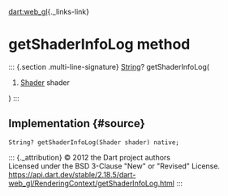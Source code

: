 [dart:web\_gl](../../dart-web_gl/dart-web_gl-library){._links-link}

getShaderInfoLog method
=======================

::: {.section .multi-line-signature}
[String](../../dart-core/string-class)? getShaderInfoLog(

1.  [Shader](../shader-class) shader

)
:::

Implementation {#source}
--------------

``` {.language-dart data-language="dart"}
String? getShaderInfoLog(Shader shader) native;
```

::: {._attribution}
© 2012 the Dart project authors\
Licensed under the BSD 3-Clause \"New\" or \"Revised\" License.\
<https://api.dart.dev/stable/2.18.5/dart-web_gl/RenderingContext/getShaderInfoLog.html>
:::
